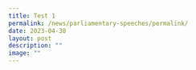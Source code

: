 ```yaml
---
title: Test 1
permalink: /news/parliamentary-speeches/permalink/
date: 2023-04-30
layout: post
description: ""
image: ""
---
```

